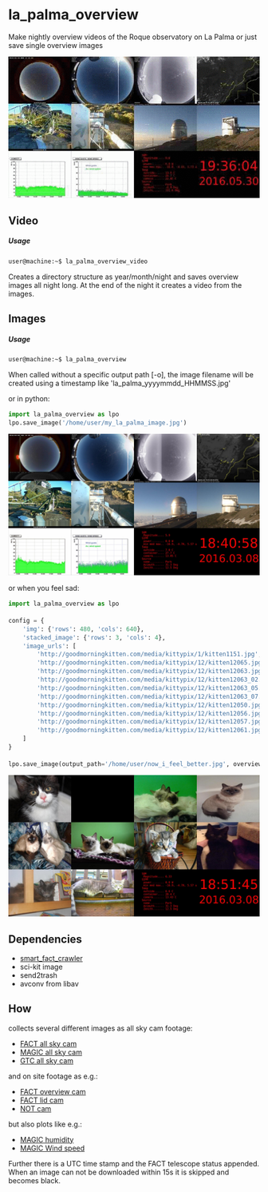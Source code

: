 # la_palma_overview
Make nightly overview videos of the Roque observatory on La Palma or just save single overview images

![img](example_images/overview.gif)

## Video
##### Usage
```bash
user@machine:~$ la_palma_overview_video
```
Creates a directory structure as year/month/night and saves overview images all night long. At the end of the night it creates a video from the images.

## Images
##### Usage
```bash
user@machine:~$ la_palma_overview
```
When called without a specific output path [-o], the image filename will be created using a timestamp like 'la_palma_yyyymmdd_HHMMSS.jpg'

or in python:
```python
import la_palma_overview as lpo
lpo.save_image('/home/user/my_la_palma_image.jpg')
```
![img](example_images/my_image.jpg)

or when you feel sad:
```python
import la_palma_overview as lpo

config = {
    'img': {'rows': 480, 'cols': 640},
    'stacked_image': {'rows': 3, 'cols': 4},
    'image_urls': [
        'http://goodmorningkitten.com/media/kittypix/1/kitten1151.jpg',
        'http://goodmorningkitten.com/media/kittypix/12/kitten12065.jpgg',
        'http://goodmorningkitten.com/media/kittypix/12/kitten12063.jpg',
        'http://goodmorningkitten.com/media/kittypix/12/kitten12063_02.jpg', 
        'http://goodmorningkitten.com/media/kittypix/12/kitten12063_05.jpg',
        'http://goodmorningkitten.com/media/kittypix/12/kitten12063_07.jpg',
        'http://goodmorningkitten.com/media/kittypix/12/kitten12050.jpg',
        'http://goodmorningkitten.com/media/kittypix/12/kitten12056.jpg',
        'http://goodmorningkitten.com/media/kittypix/12/kitten12057.jpg',
        'http://goodmorningkitten.com/media/kittypix/12/kitten12061.jpg'
    ]
}

lpo.save_image(output_path='/home/user/now_i_feel_better.jpg', overview_config=config)
```
![img](example_images/now_i_feel_better.jpg)

## Dependencies
- [smart_fact_crawler](https://github.com/fact-project/smart_fact_crawler)
- sci-kit image
- send2trash
- avconv from libav

## How
collects several different images as all sky cam footage:

- [FACT all sky cam](http://fact-project.org/cam/skycam.php)
- [MAGIC all sky cam](http://www.magic.iac.es/site/weather/AllSkyCurrentImage.JPG)
- [GTC all sky cam](http://www.gtc.iac.es/multimedia/netcam/camaraAllSky.jpg)

and on site footage as e.g.:

- [FACT overview cam](http://www.fact-project.org/cam/cam.php)
- [FACT lid cam](http://www.fact-project.org/cam/lidcam.php)
- [NOT cam](http://iris.not.iac.es/axis-cgi/jpg/image.cgi)

but also plots like e.g.:

- [MAGIC humidity](http://www.magic.iac.es/site/weather/lastHUM6t.jpg)
- [MAGIC Wind speed](http://www.magic.iac.es/site/weather/lastWPK6t.jpg)

Further there is a UTC time stamp and the FACT telescope status appended.
When an image can not be downloaded within 15s it is skipped and becomes black.
